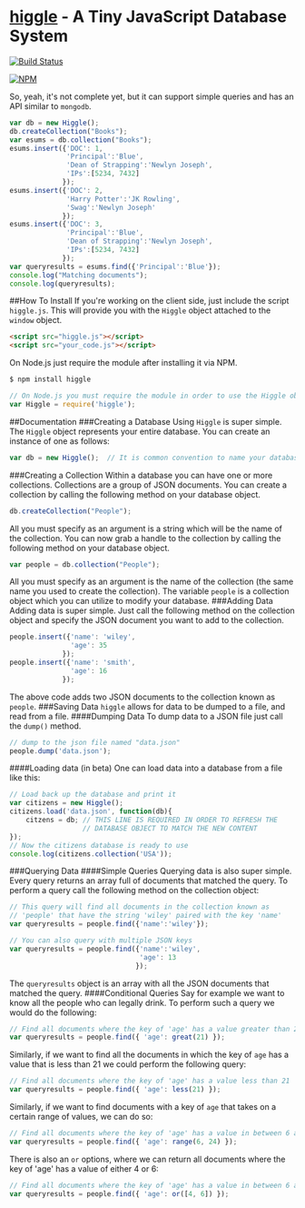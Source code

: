 [higgle]() - A Tiny JavaScript Database System
======
[![Build Status](https://drone.io/github.com/shrimpboyho/higgle/status.png)](https://drone.io/github.com/shrimpboyho/higgle/latest)

[![NPM](https://nodei.co/npm/higgle.png?downloads=true&stars=true)](https://nodei.co/npm/higgle/)

So, yeah, it's not complete yet, but it can support simple queries and has an API similar to ```mongodb```.
```js
var db = new Higgle();
db.createCollection("Books");
var esums = db.collection("Books");
esums.insert({'DOC': 1,
              'Principal':'Blue',
              'Dean of Strapping':'Newlyn Joseph',
              'IPs':[5234, 7432]
             });
esums.insert({'DOC': 2,
              'Harry Potter':'JK Rowling',
              'Swag':'Newlyn Joseph'
             });
esums.insert({'DOC': 3,
              'Principal':'Blue',
              'Dean of Strapping':'Newlyn Joseph',
              'IPs':[5234, 7432]
             });
var queryresults = esums.find({'Principal':'Blue'});
console.log("Matching documents");
console.log(queryresults);
```
##How To Install
If you're working on the client side, just include the script ```higgle.js```. This will provide you with the ```Higgle``` object attached to the ```window``` object.
```html
<script src="higgle.js"></script>
<script src="your_code.js"></script>
```
On Node.js just require the module after installing it via NPM.

```bash
$ npm install higgle
```
```js
// On Node.js you must require the module in order to use the Higgle object
var Higgle = require('higgle');
```
##Documentation
###Creating a Database
Using ```Higgle``` is super simple. The ```Higgle``` object represents your entire database. You can create an instance of one as follows:
```js
var db = new Higgle();  // It is common convention to name your database object 'db'
```
###Creating a Collection
Within a database you can have one or more collections. Collections are a group of JSON documents. You can create a collection by calling the following method on your database object.
```js
db.createCollection("People");
```
All you must specify as an argument is a string which will be the name of the collection.
You can now grab a handle to the collection by calling the following method on your database object.
```js
var people = db.collection("People");
```
All you must specify as an argument is the name of the collection (the same name you used to create the collection). The variable ```people``` is a collection object which you can utilize to modify your database.
###Adding Data
Adding data is super simple. Just call the following method on the collection object and specify the JSON document you want to add to the collection.
```js
people.insert({'name': 'wiley',
               'age': 35
             });
people.insert({'name': 'smith',
               'age': 16
             });
```
The above code adds two JSON documents to the collection known as ```people```.
###Saving Data
```higgle``` allows for data to be dumped to a file, and read from a file.
####Dumping Data
To dump data to a JSON file just call the ```dump()``` method.
```js
// dump to the json file named "data.json"
people.dump('data.json');
```
####Loading data (in beta)
One can load data into a database from a file like this:
```js
// Load back up the database and print it
var citizens = new Higgle();
citizens.load('data.json', function(db){
    citzens = db; // THIS LINE IS REQUIRED IN ORDER TO REFRESH THE 
                  // DATABASE OBJECT TO MATCH THE NEW CONTENT
});
// Now the citizens database is ready to use
console.log(citizens.collection('USA'));
```
###Querying Data
####Simple Queries
Querying data is also super simple. Every query returns an array full of documents that matched the query. To perform a query call the following method on the collection object:
```js
// This query will find all documents in the collection known as
// 'people' that have the string 'wiley' paired with the key 'name'
var queryresults = people.find({'name':'wiley'});

// You can also query with multiple JSON keys
var queryresults = people.find({'name':'wiley',
                                'age': 13
                               });
```
The ```queryresults``` object is an array with all the JSON documents that matched the query.
####Conditional Queries
Say for example we want to know all the people who can legally drink. To perform such a query we would do the following:
```js
// Find all documents where the key of 'age' has a value greater than 21
var queryresults = people.find({ 'age': great(21) });
```
Similarly, if we want to find all the documents in which the key of ```age``` has a value that is less than 21 we could perform the following query:
```js
// Find all documents where the key of 'age' has a value less than 21
var queryresults = people.find({ 'age': less(21) });
```
Similarly, if we want to find documents with a key of ```age``` that takes on a certain range of values, we can do so:
```js
// Find all documents where the key of 'age' has a value in between 6 and 24
var queryresults = people.find({ 'age': range(6, 24) });
```
There is also an ```or``` options, where we can return all documents where the key of 'age' has a value of either 4 or 6:
```js
// Find all documents where the key of 'age' has a value in between 6 and 24
var queryresults = people.find({ 'age': or([4, 6]) });
```